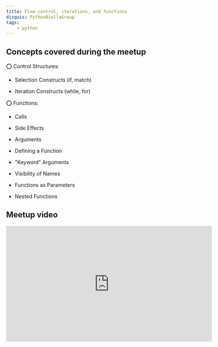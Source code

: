 ```yaml
---
title: Flow control, iterations, and functions
disquis: PythonBiellaGroup
tags:
    - python
---
```


## Concepts covered during the meetup

⭕️ Control Structures:

* Selection Constructs (if, match)
  
* Iteration Constructs (while, for)

⭕️ Functions:

* Calls

* Side Effects

* Arguments

* Defining a Function

* "Keyword" Arguments

* Visibility of Names

* Functions as Parameters

* Nested Functions

## Meetup video
<iframe width="560" height="315" src="https://www.youtube.com/embed/_6LWnLy-TAM" title="YouTube video player" frameborder="0" allow="accelerometer; autoplay; clipboard-write; encrypted-media; gyroscope; picture-in-picture; web-share" allowfullscreen></iframe>
